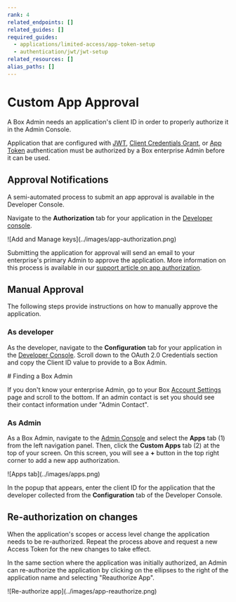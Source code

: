 ```yaml
---
rank: 4
related_endpoints: []
related_guides: []
required_guides: 
  - applications/limited-access/app-token-setup
  - authentication/jwt/jwt-setup
related_resources: []
alias_paths: []
---
```


# Custom App Approval

A Box Admin needs an application's client ID in order to properly authorize it
in the Admin Console. 

Application that are configured with [JWT][jwt], [Client Credentials Grant][ccg],
or [App Token][app-token] authentication must be authorized by a Box enterprise
Admin before it can be used.

## Approval Notifications

A semi-automated process to submit an app approval is available in the Developer
Console.

Navigate to the **Authorization** tab for your application in the
[Developer console][devconsole].

<ImageFrame border width="400" center>
  ![Add and Manage keys](../images/app-authorization.png)
</ImageFrame>

Submitting the application for approval will send an email to your
enterprise's primary Admin to approve the application. More information on this
process is available in our [support article on app authorization][app-auth].

## Manual Approval

The following steps provide instructions on how to manually approve the
application.

### As developer

As the developer, navigate to the **Configuration** tab for your application
in the [Developer Console][devconsole]. Scroll down to the OAuth 2.0 Credentials
section and copy the Client ID value to provide to a Box Admin.

<Message>
  # Finding a Box Admin

  If you don't know your enterprise Admin, go to your Box [Account
  Settings][settings] page and scroll to the bottom. If an admin contact is set
  you should see their contact  information under "Admin Contact".
</Message>

### As Admin

As a Box Admin, navigate to the [Admin Console][adminconsole] and
select the **Apps** tab (1) from the left navigation panel. Then, click the
**Custom Apps** tab (2) at the top of your screen. On this screen, you will
see a **+** button in the top right corner to add a new app authorization.

<ImageFrame border center>
  ![Apps tab](../images/apps.png)
</ImageFrame>

In the popup that appears, enter the client ID for the application that the
developer collected from the **Configuration** tab of the Developer Console.

## Re-authorization on changes

When the application's scopes or access level change the application needs to be
re-authorized. Repeat the process above and request a new Access Token for the
new changes to take effect.

In the same section where the application was initially authorized, an Admin
can re-authorize the application by clicking on the ellipses to the right
of the application name and selecting "Reauthorize App".

<ImageFrame border center>
  ![Re-authorize app](../images/app-reauthorize.png)
</ImageFrame>

[devconsole]: https://app.box.com/developers/console
[ccg]: g://authentication/client-credentials
[settings]: https://app.box.com/account
[adminconsole]: https://app.box.com/master/settings/custom
[jwt]: g://authentication/jwt
[app-token]: g://authentication/app-token
[app-auth]: https://community.box.com/t5/Managing-Developer-Sandboxes/Authorizing-Apps-in-the-Box-App-Approval-Process/ta-p/77293
